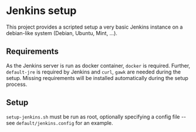 # Jenkins setup

This project provides a scripted setup a very basic Jenkins instance on a
debian-like system (Debian, Ubuntu, Mint, ...).

## Requirements

As the Jenkins server is run as docker container, `docker` is required.
Further, `default-jre` is required by Jenkins and `curl`, `gawk` are needed
during the setup. Missing requirements will be installed automatically
during the setup process.

## Setup

`setup-jenkins.sh` must be run as root, optionally specifying a
config file -- see `default/jenkins.config` for an example.
